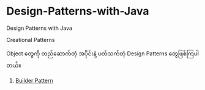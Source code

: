 # Design-Patterns-with-Java
Design Patterns with Java

Creational Patterns

Object  တွေကို တည်ဆောက်တဲ့ အပိုင်းနဲ့ ပတ်သက်တဲ့ Design Patterns တွေဖြစ်ကြပါတယ်။

1. [Builder Pattern](1.builder-pattern)

